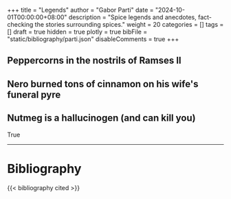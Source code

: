 +++
title = "Legends"
author = "Gabor Parti"
date = "2024-10-01T00:00:00+08:00"
description = "Spice legends and anecdotes, fact-checking the stories surrounding spices."
weight = 20
categories = []
tags = []
draft = true
hidden = true
plotly = true
bibFile = "static/bibliography/parti.json"
disableComments = true
+++

## Peppercorns in the nostrils of Ramses II

## Nero burned tons of cinnamon on his wife's funeral pyre

## Nutmeg is a hallucinogen (and can kill you)

True

***

# Bibliography

{{< bibliography cited >}}
